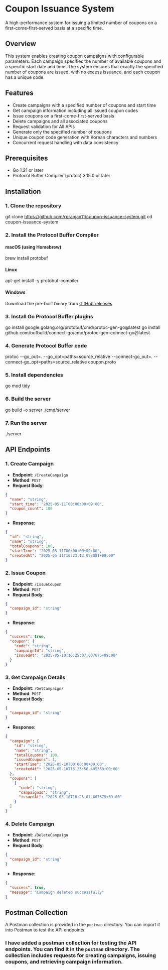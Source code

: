 # Coupon Issuance System

A high-performance system for issuing a limited number of coupons on a first-come-first-served basis at a specific time.

## Overview

This system enables creating coupon campaigns with configurable parameters. Each campaign specifies the number of available coupons and a specific start date and time. The system ensures that exactly the specified number of coupons are issued, with no excess issuance, and each coupon has a unique code.

## Features

- Create campaigns with a specified number of coupons and start time
- Get campaign information including all issued coupon codes
- Issue coupons on a first-come-first-served basis
- Delete campaigns and all associated coupons
- Request validation for All APIs
- Generate only the specified number of coupons
- Unique coupon code generation with Korean characters and numbers
- Concurrent request handling with data consistency

## Prerequisites

- Go 1.21 or later
- Protocol Buffer Compiler (protoc) 3.15.0 or later

## Installation

### 1. Clone the repository

git clone https://github.com/rpranjan11/coupon-issuance-system.git
cd coupon-issuance-system

### 2. Install the Protocol Buffer Compiler

#### macOS (using Homebrew)

brew install protobuf

#### Linux

apt-get install -y protobuf-compiler

#### Windows

Download the pre-built binary from [GitHub releases](https://github.com/protocolbuffers/protobuf/releases)

### 3. Install Go Protocol Buffer plugins

go install google.golang.org/protobuf/cmd/protoc-gen-go@latest
go install github.com/bufbuild/connect-go/cmd/protoc-gen-connect-go@latest

### 4. Generate Protocol Buffer code

protoc --go_out=. --go_opt=paths=source_relative --connect-go_out=. --connect-go_opt=paths=source_relative coupon.proto

### 5. Install dependencies

go mod tidy

### 6. Build the server

go build -o server ./cmd/server

### 7. Run the server

./server


## API Endpoints
### 1. Create Campaign
- **Endpoint**: `/CreateCampaign`
- **Method**: `POST`
- **Request Body**:
```json
{
  "name": "string",
  "start_time": "2025-05-11T00:00:00+09:00",
  "coupon_count": 100
}
```

- **Response**:
```json
{
  "id": "string",
  "name": "string",
  "totalCoupons": 100,
  "startTime": "2025-05-11T00:00:00+09:00",
  "createdAt": "2025-05-11T16:23:13.093881+09:00"
}
```

### 2. Issue Coupon
- **Endpoint**: `/IssueCoupon`
- **Method**: `POST`
- **Request Body**:
```json
{
  "campaign_id": "string"
}
```
- **Response**:
```json
{
  "success": true,
  "coupon": {
    "code": "string",
    "campaignId": "string",
    "issuedAt": "2025-05-10T16:25:07.607675+09:00"
  }
}
```

### 3. Get Campaign Details
- **Endpoint**: `/GetCampaign/`
- **Method**: `POST`
- **Request Body**:
```json
{
  "campaign_id": "string"
}
```
- **Response**:
```json
{
  "campaign": {
    "id": "string",
    "name": "string",
    "totalCoupons": 100,
    "issuedCoupons": 1,
    "startTime": "2025-05-10T00:00:00+09:00",
    "createdAt": "2025-05-10T16:23:56.405350+09:00"
  },
  "coupons": [
    {
      "code": "string",
      "campaignId": "string",
      "issuedAt": "2025-05-10T16:25:07.607675+09:00"
    }
  ]
}
```

### 4. Delete Campaign
- **Endpoint**: `/DeleteCampaign`
- **Method**: `POST`
- **Request Body**:
```json
{
  "campaign_id": "string"
}
```
- **Response**:
```json
{
  "success": true,
  "message": "Campaign deleted successfully"
}
```

## Postman Collection

A Postman collection is provided in the `postman` directory. You can import it into Postman to test the API endpoints.
### I have added a postman collection for testing the API endpoints. You can find it in the `postman` directory. The collection includes requests for creating campaigns, issuing coupons, and retrieving campaign information.